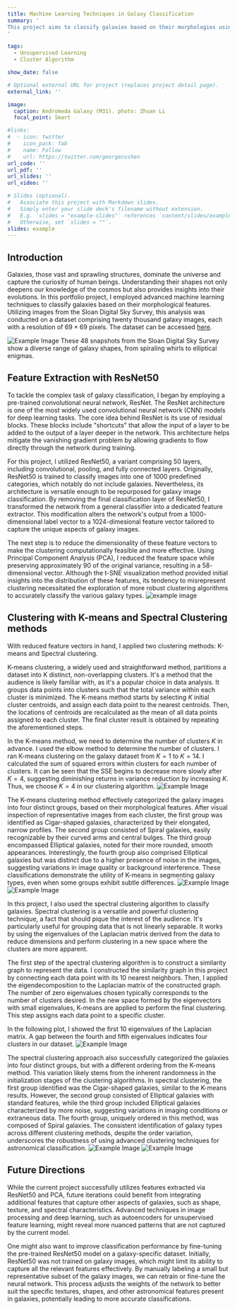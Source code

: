 ```yaml
---
title: Machine Learning Techniques in Galaxy Classification
summary: '
This project aims to classify galaxies based on their morphologies using advanced machine learning techniques.
'

tags:
  - Unsupervised Learning
  - Cluster Algorithm

show_date: false

# Optional external URL for project (replaces project detail page).
external_link: ''

image:
  caption: Andromeda Galaxy (M31). photo: Zhuan Li
  focal_point: Smart

#links:
#  - icon: twitter
#    icon_pack: fab
#    name: Follow
#    url: https://twitter.com/georgecushen
url_code: ''
url_pdf: ''
url_slides: ''
url_video: ''

# Slides (optional).
#   Associate this project with Markdown slides.
#   Simply enter your slide deck's filename without extension.
#   E.g. `slides = "example-slides"` references `content/slides/example-slides.md`.
#   Otherwise, set `slides = ""`.
slides: example
---
```


## Introduction
Galaxies, those vast and sprawling structures, dominate the universe and capture the curiosity of human beings. Understanding their shapes not only deepens our knowledge of the cosmos but also provides insights into their evolutions. In this portfolio project, I employed advanced machine learning techniques to classify galaxies based on their morphological features. Utilizing images from the Sloan Digital Sky Survey, this analysis was conducted on a dataset comprising twenty thousand galaxy images, each with a resolution of $69\times69$ pixels. The dataset can be accessed [here](https://www.astro.utoronto.ca/~bovy/Galaxy10/Galaxy10.h5). 

![Example Image](./galaxy.png)
These 48 snapshots from the Sloan Digital Sky Survey show a diverse range of galaxy shapes, from spiraling whirls to elliptical enigmas.


## Feature Extraction with ResNet50
To tackle the complex task of galaxy classification, I began by employing a pre-trained convolutional neural network, ResNet. The ResNet architecture is one of the most widely used convolutional neural network (CNN) models for deep learning tasks. The core idea behind ResNet is its use of residual blocks. These blocks include "shortcuts" that allow the input of a layer to be added to the output of a layer deeper in the network. This architecture helps mitigate the vanishing gradient problem by allowing gradients to flow directly through the network during training. 

For this project, I utilized ResNet50, a variant comprising 50 layers, including convolutional, pooling, and fully connected layers. Originally, ResNet50 is trained to classify images into one of 1000 predefined categories, which notably do not include galaxies. Nevertheless, its architecture is versatile enough to be repurposed for galaxy image classification. By removing the final classification layer of ResNet50, I transformed the network from a general classifier into a dedicated feature extractor. This modification alters the network's output from a $1000$-dimensional label vector to a $1024$-dimesional feature vector tailored to capture the unique aspects of galaxy images.

The next step is to reduce the dimensionality of these feature vectors to make the clustering computationally feasible and more effective. Using Principal Component Analysis (PCA), I reduced the feature space while preserving approximately $90%$ of the original variance, resulting in a $58$-dimensional vector. Although the t-SNE visualization method provided initial insights into the distribution of these features, its tendency to misrepresent clustering necessitated the exploration of more robust clustering algorithms to accurately classify the various galaxy types.
![example image](./tsne.png)




## Clustering with K-means and Spectral Clustering methods
With reduced feature vectors in hand, I applied two clustering methods: K-means and Spectral clustering. 

K-means clustering, a widely used and straightforward method, partitions a dataset into K distinct, non-overlapping clusters. It's a method that the audience is likely familiar with, as it's a popular choice in data analysis. It groups data points into clusters such that the total variance within each cluster is minimized. The K-means method starts by selecting $K$ initial cluster centroids, and assign each data point to the nearest centroids. Then, the locations of centroids are recalculated as the mean of all data points assigned to each cluster. The final cluster result is obtained by repeating the aforementioned steps.

In the K-means method, we need to determine the number of clusters $K$ in advance. I used the elbow method to determine the number of clusters. I ran K-means clustering on the galaxy dataset from $K = 1$ to $K=14$. I calculated the sum of squared errors within clusters for each number of clusters. It can be seen that the SSE begins to decrease more slowly after $K=4$, suggesting diminishing returns in variance reduction by increasing $K$. Thus, we choose $K=4$ in our clustering algorithm.
![Example Image](./KmeansValidation.png)


The K-means clustering method effectively categorized the galaxy images into four distinct groups, based on their morphological features. After visual inspection of representative images from each cluster, the first group was identified as Cigar-shaped galaxies, characterized by their elongated, narrow profiles. The second group consisted of Spiral galaxies, easily recognizable by their curved arms and central bulges. The third group encompassed Elliptical galaxies, noted for their more rounded, smooth appearances. Interestingly, the fourth group also comprised Elliptical galaxies but was distinct due to a higher presence of noise in the images, suggesting variations in image quality or background interference. These classifications demonstrate the utility of K-means in segmenting galaxy types, even when some groups exhibit subtle differences.
![Example Image](./ResNet50.png)
![Example Image](./kmean.png)



In this project, I also used the spectral clustering algorithm to classify galaxies. Spectral clustering is a versatile and powerful clustering technique, a fact that should pique the interest of the audience. It's particularly useful for grouping data that is not linearly separable. It works by using the eigenvalues of the Laplacian matrix derived from the data to reduce dimensions and perform clustering in a new space where the clusters are more apparent.

The first step of the spectral clustering algorithm is to construct a similarity graph to represent the data. I constructed the similarity graph in this project by connecting each data point with its $10$ nearest neighbors. Then, I applied the eigendecomposition to the Laplacian matrix of the constructed graph. The number of zero eigenvalues chosen typically corresponds to the number of clusters desired. In the new space formed by the eigenvectors with small eigenvalues, K-means are applied to perform the final clustering. This step assigns each data point to a specific cluster.

In the following plot, I showed the first $10$ eigenvalues of the Laplacian matrix. A gap between the fourth and fifth eigenvalues indicates four clusters in our dataset.
![Example Image](./SpectralValidation.png)

The spectral clustering approach also successfully categorized the galaxies into four distinct groups, but with a different ordering from the K-means method. This variation likely stems from the inherent randomness in the initialization stages of the clustering algorithms. In spectral clustering, the first group identified was the Cigar-shaped galaxies, similar to the K-means results. However, the second group consisted of Elliptical galaxies with standard features, while the third group included Elliptical galaxies characterized by more noise, suggesting variations in imaging conditions or extraneous data. The fourth group, uniquely ordered in this method, was composed of Spiral galaxies. The consistent identification of galaxy types across different clustering methods, despite the order variation, underscores the robustness of using advanced clustering techniques for astronomical classification.
![Example Image](./ResNet50_2.png)
![Example Image](./spectral.png)


## Future Directions

While the current project successfully utilizes features extracted via ResNet50 and PCA, future iterations could benefit from integrating additional features that capture other aspects of galaxies, such as shape, texture, and spectral characteristics. Advanced techniques in image processing and deep learning, such as autoencoders for unsupervised feature learning, might reveal more nuanced patterns that are not captured by the current model.

One might also want to improve classification performance by fine-tuning the pre-trained ResNet50 model on a galaxy-specific dataset. Initially, ResNet50 was not trained on galaxy images, which might limit its ability to capture all the relevant features effectively. By manually labeling a small but representative subset of the galaxy images, we can retrain or fine-tune the neural network. This process adjusts the weights of the network to better suit the specific textures, shapes, and other astronomical features present in galaxies, potentially leading to more accurate classifications.